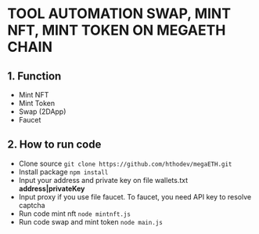  # TOOL AUTOMATION SWAP, MINT NFT, MINT TOKEN ON MEGAETH CHAIN


 ## 1. Function
- Mint NFT
- Mint Token
- Swap (2DApp)
- Faucet

 ## 2. How to run code
 - Clone source
   ```git clone https://github.com/hthodev/megaETH.git```
 - Install package
   ```npm install```
 - Input your address and private key on file wallets.txt
   **address|privateKey**
 - Input proxy if you use file faucet. To faucet, you need API key to resolve captcha
 - Run code mint nft
   ```node mintnft.js```
 - Run code swap and mint token
   ```node main.js```
